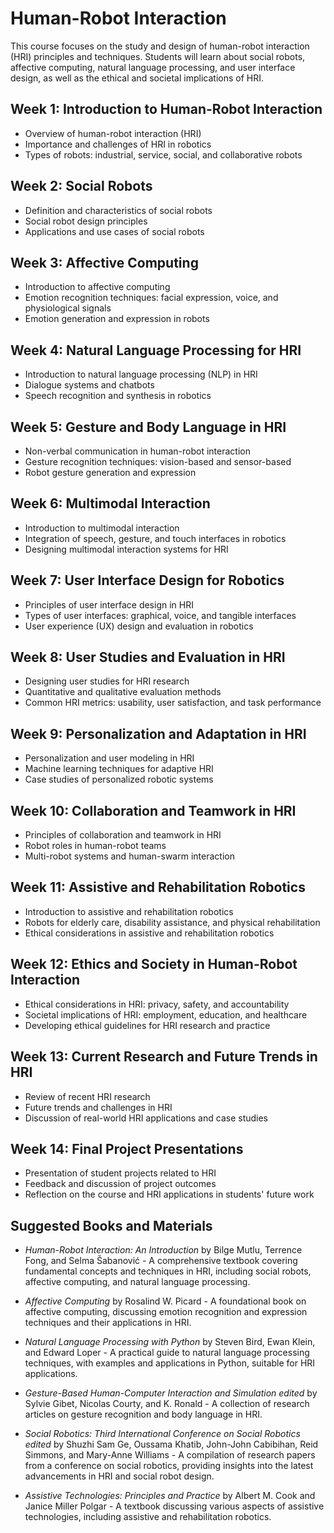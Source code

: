 # Human-Robot Interaction

This course focuses on the study and design of human-robot interaction (HRI) principles and techniques. Students will learn about social robots, affective computing, natural language processing, and user interface design, as well as the ethical and societal implications of HRI.

## Week 1: Introduction to Human-Robot Interaction

*    Overview of human-robot interaction (HRI)
*    Importance and challenges of HRI in robotics
*    Types of robots: industrial, service, social, and collaborative robots

## Week 2: Social Robots

*    Definition and characteristics of social robots
*    Social robot design principles
*    Applications and use cases of social robots

## Week 3: Affective Computing

*    Introduction to affective computing
*    Emotion recognition techniques: facial expression, voice, and physiological signals
*    Emotion generation and expression in robots

## Week 4: Natural Language Processing for HRI

*    Introduction to natural language processing (NLP) in HRI
*    Dialogue systems and chatbots
*    Speech recognition and synthesis in robotics

## Week 5: Gesture and Body Language in HRI

*    Non-verbal communication in human-robot interaction
*    Gesture recognition techniques: vision-based and sensor-based
*    Robot gesture generation and expression

## Week 6: Multimodal Interaction

*    Introduction to multimodal interaction
*    Integration of speech, gesture, and touch interfaces in robotics
*    Designing multimodal interaction systems for HRI

## Week 7: User Interface Design for Robotics

*    Principles of user interface design in HRI
*    Types of user interfaces: graphical, voice, and tangible interfaces
*    User experience (UX) design and evaluation in robotics

## Week 8: User Studies and Evaluation in HRI

*    Designing user studies for HRI research
*    Quantitative and qualitative evaluation methods
*    Common HRI metrics: usability, user satisfaction, and task performance

## Week 9: Personalization and Adaptation in HRI

*    Personalization and user modeling in HRI
*    Machine learning techniques for adaptive HRI
*    Case studies of personalized robotic systems

## Week 10: Collaboration and Teamwork in HRI

*    Principles of collaboration and teamwork in HRI
*    Robot roles in human-robot teams
*    Multi-robot systems and human-swarm interaction

## Week 11: Assistive and Rehabilitation Robotics

*    Introduction to assistive and rehabilitation robotics
*    Robots for elderly care, disability assistance, and physical rehabilitation
*    Ethical considerations in assistive and rehabilitation robotics

## Week 12: Ethics and Society in Human-Robot Interaction

*    Ethical considerations in HRI: privacy, safety, and accountability
*    Societal implications of HRI: employment, education, and healthcare
*    Developing ethical guidelines for HRI research and practice

## Week 13: Current Research and Future Trends in HRI

*    Review of recent HRI research
*    Future trends and challenges in HRI
*    Discussion of real-world HRI applications and case studies

## Week 14: Final Project Presentations

*    Presentation of student projects related to HRI
*    Feedback and discussion of project outcomes
*    Reflection on the course and HRI applications in students' future work

## Suggested Books and Materials

*    _Human-Robot Interaction: An Introduction_ by Bilge Mutlu,
     Terrence Fong, and Selma Šabanović - A comprehensive textbook
     covering fundamental concepts and techniques in HRI, including
     social robots, affective computing, and natural language
     processing.

*    _Affective Computing_ by Rosalind W. Picard - A foundational book
     on affective computing, discussing emotion recognition and
     expression techniques and their applications in HRI.

*    _Natural Language Processing with Python_ by Steven Bird, Ewan
     Klein, and Edward Loper - A practical guide to natural language
     processing techniques, with examples and applications in Python,
     suitable for HRI applications.

*    _Gesture-Based Human-Computer Interaction and Simulation edited_
     by Sylvie Gibet, Nicolas Courty, and K. Ronald - A collection of
     research articles on gesture recognition and body language in
     HRI.

*    _Social Robotics: Third International Conference on Social
     Robotics edited_ by Shuzhi Sam Ge, Oussama Khatib, John-John
     Cabibihan, Reid Simmons, and Mary-Anne Williams - A compilation
     of research papers from a conference on social robotics,
     providing insights into the latest advancements in HRI and social
     robot design.

*    _Assistive Technologies: Principles and Practice_ by Albert
     M. Cook and Janice Miller Polgar - A textbook discussing various
     aspects of assistive technologies, including assistive and
     rehabilitation robotics.
